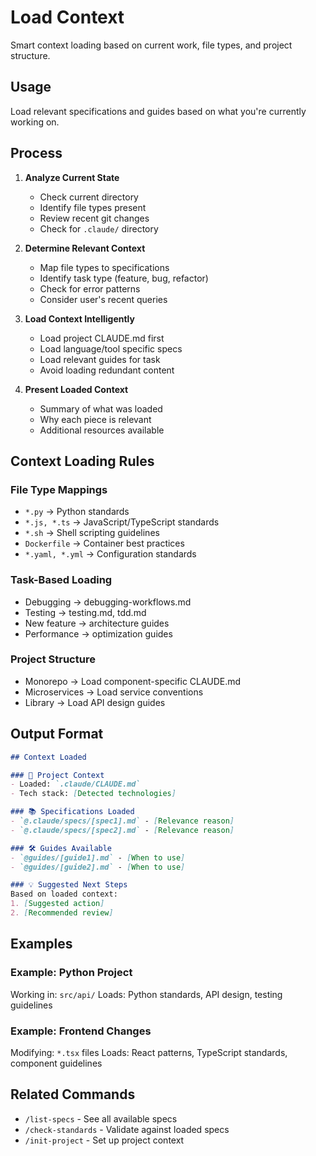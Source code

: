 # Load Context

Smart context loading based on current work, file types, and project structure.

## Usage

Load relevant specifications and guides based on what you're currently working on.

## Process

1. **Analyze Current State**
   - Check current directory
   - Identify file types present
   - Review recent git changes
   - Check for `.claude/` directory

2. **Determine Relevant Context**
   - Map file types to specifications
   - Identify task type (feature, bug, refactor)
   - Check for error patterns
   - Consider user's recent queries

3. **Load Context Intelligently**
   - Load project CLAUDE.md first
   - Load language/tool specific specs
   - Load relevant guides for task
   - Avoid loading redundant content

4. **Present Loaded Context**
   - Summary of what was loaded
   - Why each piece is relevant
   - Additional resources available

## Context Loading Rules

### File Type Mappings
- `*.py` → Python standards
- `*.js, *.ts` → JavaScript/TypeScript standards
- `*.sh` → Shell scripting guidelines
- `Dockerfile` → Container best practices
- `*.yaml, *.yml` → Configuration standards

### Task-Based Loading
- Debugging → debugging-workflows.md
- Testing → testing.md, tdd.md
- New feature → architecture guides
- Performance → optimization guides

### Project Structure
- Monorepo → Load component-specific CLAUDE.md
- Microservices → Load service conventions
- Library → Load API design guides

## Output Format

```markdown
## Context Loaded

### 📁 Project Context
- Loaded: `.claude/CLAUDE.md`
- Tech stack: [Detected technologies]

### 📚 Specifications Loaded
- `@.claude/specs/[spec1].md` - [Relevance reason]
- `@.claude/specs/[spec2].md` - [Relevance reason]

### 🛠️ Guides Available
- `@guides/[guide1].md` - [When to use]
- `@guides/[guide2].md` - [When to use]

### 💡 Suggested Next Steps
Based on loaded context:
1. [Suggested action]
2. [Recommended review]
```

## Examples

### Example: Python Project
Working in: `src/api/`
Loads: Python standards, API design, testing guidelines

### Example: Frontend Changes
Modifying: `*.tsx` files
Loads: React patterns, TypeScript standards, component guidelines

## Related Commands

- `/list-specs` - See all available specs
- `/check-standards` - Validate against loaded specs
- `/init-project` - Set up project context